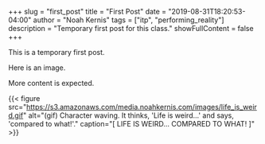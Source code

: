 +++
slug = "first_post"
title = "First Post"
date = "2019-08-31T18:20:53-04:00"
author = "Noah Kernis"
tags = ["itp", "performing_reality"]
description = "Temporary first post for this class."
showFullContent = false
+++

This is a temporary first post. 

Here is an image. 

More content is expected.

{{< figure src="https://s3.amazonaws.com/media.noahkernis.com/images/life_is_weird.gif" alt="(gif) Character waving. It thinks, 'Life is weird...' and says, 'compared to what!'." caption="[ LIFE IS WEIRD... COMPARED TO WHAT! ]" >}}